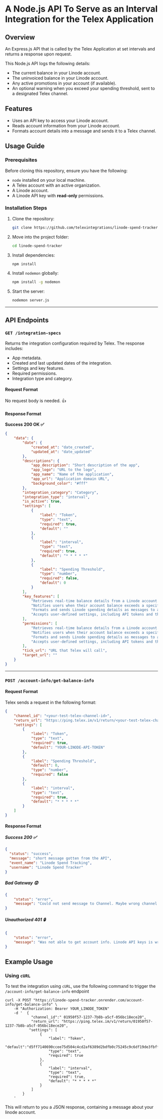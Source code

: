 # A Node.js API To Serve as an Interval Integration for the Telex Application

## Overview
An Express.js API that is called by the Telex Application at set intervals and returns a response upon request.

This Node.js API logs the following details:
- The current balance in your Linode account.
- The uninvoiced balance in your Linode account.
- Any active promotions in your account (if available).
- An optional warning when you exceed your spending threshold, sent to a designated Telex channel.

## Features
- Uses an API key to access your Linode account.
- Reads account information from your Linode account.
- Formats account details into a message and sends it to a Telex channel.

## Usage Guide
### Prerequisites
Before cloning this repository, ensure you have the following:
- `node` installed on your local machine.
- A Telex account with an active organization.
- A Linode account.
- A Linode API key with **read-only** permissions.

### Installation Steps
1. Clone the repository:
   ```sh
   git clone https://github.com/telexintegrations/linode-spend-tracker.git
   ```
2. Move into the project folder:
   ```sh
   cd linode-spend-tracker
   ```
3. Install dependencies:
   ```sh
   npm install
   ```
4. Install `nodemon` globally:
   ```sh
   npm install -g nodemon
   ```
5. Start the server:
   ```sh
   nodemon server.js
   ```

---

## API Endpoints
### `GET /integration-specs`
Returns the integration configuration required by Telex. The response includes:
- App metadata.
- Created and last updated dates of the integration.
- Settings and key features.
- Required permissions.
- Integration type and category.

#### **Request Format**
No request body is needed. 👍

#### **Response Format**
**Success 200 OK ✅**
```json
{
    "data": {
        "date": {
            "created_at": "date_created",
            "updated_at": "date_updated"
        },
        "descriptions": {
            "app_description": "Short description of the app",
            "app_logo": "URL to the logo",
            "app_name": "Name of the application",
            "app_url": "Application domain URL",
            "background_color": "#fff"
        },
        "integration_category": "Category",
        "integration_type": "interval",
        "is_active": true,
        "settings": [
            {
                "label": "Token",
                "type": "text",
                "required": true,
                "default": ""
            },
            {
                "label": "interval",
                "type": "text",
                "required": true,
                "default": "* * * * *"
            },
            {
                "label": "Spending Threshold",
                "type": "number",
                "required": false,
                "default": 0
            }
        ],
        "key_features": [
            "Retrieves real-time balance details from a Linode account.",
            "Notifies users when their account balance exceeds a specified spending threshold.",
            "Formats and sends Linode spending details as messages to a specified Telex channel.",
            "Accepts user-defined settings, including API tokens and threshold values."
        ],
        "permissions": [
            "Retrieves real-time balance details from a Linode account.",
            "Notifies users when their account balance exceeds a specified spending threshold.",
            "Formats and sends Linode spending details as messages to a specified Telex channel.",
            "Accepts user-defined settings, including API tokens and threshold values."
        ],
        "tick_url": "URL that Telex will call",
        "target_url": ""
    }
}
```

---

### `POST /account-info/get-balance-info`
#### **Request Format**
Telex sends a request in the following format:
```json
{
    "channel_id": "<your-test-telex-channel-id>",
    "return_url": "https://ping.telex.im/v1/return/<your-test-telex-channel-id>",
    "settings": [
        {
            "label": "Token",
            "type": "text",
            "required": true,
            "default": "YOUR-LINODE-API-TOKEN"
        },
        {
            "label": "Spending Threshold",
            "default": 0,
            "type": "number",
            "required": false
        },
        {
            "label": "interval",
            "type": "text",
            "required": true,
            "default": "* * * * *"
        }
    ]
}
```

#### **Response Format**
##### Success 200 ✅
```json
{
  "status": "success",
  "message": "short message gotten from the API",
  "event_name": "Linode Spend Tracking",
  "username": "Linode Spend Tracker"
}
```
##### Bad Gateway 😟
```json
{
    "status": "error", 
    "message": "Could not send message to Channel. Maybe wrong channel ID"
}
```
##### Unauthorized 401 🔒
```json
{
    "status": "error", 
    "message": "Was not able to get account info. Linode API keys is wrong"
}
```

## Example Usage
### Using `cURL`
To test the integration using `cURL`, use the following command to trigger the `/account-info/get-balance-info` endpoint
```
curl -X POST "https://linode-spend-tracker.onrender.com/account-info/get-balance-info" \
    -H "Authorization: Bearer YOUR_LINODE_TOKEN"
    -d '  {
            "channel_id":" 01950f57-1237-7b8b-a5cf-056bc18ece20",
            "return_url": "https://ping.telex.im/v1/return/01950f57-1237-7b8b-a5cf-056bc18ece20",
           "settings": [
                {
                    "label": "Token",
                    "default":"d5ff7140690ccee75d504c4cd2af6389d2bdfb0c75245c9c6df19de3fbff557f",
                    "type": "text",
                    "required": true
                },
                {
                    "label": "interval",
                    "type": "text",
                    "required": true,
                    "default": "* * * * *"
                }
            ]
        }
    '
```
This will return to you a JSON response, containing a message about your linode account.